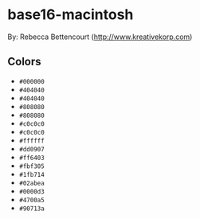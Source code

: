 # base16-macintosh

By: Rebecca Bettencourt (http://www.kreativekorp.com)

## Colors

* `#000000`
* `#404040`
* `#404040`
* `#808080`
* `#808080`
* `#c0c0c0`
* `#c0c0c0`
* `#ffffff`
* `#dd0907`
* `#ff6403`
* `#fbf305`
* `#1fb714`
* `#02abea`
* `#0000d3`
* `#4700a5`
* `#90713a`
